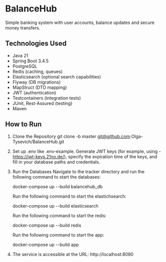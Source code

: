 # BalanceHub

Simple banking system with user accounts, balance updates and secure money transfers.

## Technologies Used

- Java 21
- Spring Boot 3.4.5
- PostgreSQL
- Redis (caching, queues)
- Elasticsearch (optional search capabilities)
- Flyway (DB migrations)
- MapStruct (DTO mapping)
- JWT (authentication)
- Testcontainers (integration tests)
- JUnit, Rest-Assured (testing)
- Maven

## How to Run
1. Clone the Repository
   git clone -b master git@github.com:Olga-Tysevich/BalanceHub.git

2. Set up .env like .env-example. Generate JWT keys (for example, using - https://jwt-keys.21no.de/), specify the expiration time of the keys, and fill in your database paths and credentials.

3. Run the Databases
   Navigate to the tracker directory and run the following command to start the databases:

   docker-compose up --build balancehub_db

   Run the following command to start the elastichsearch:

   docker-compose up --build elasticsearch

   Run the following command to start the redis:

   docker-compose up --build redis

   Run the following command to start the app:

   docker-compose up --build app

4. The service is accessible at the URL: http://localhost:8080
